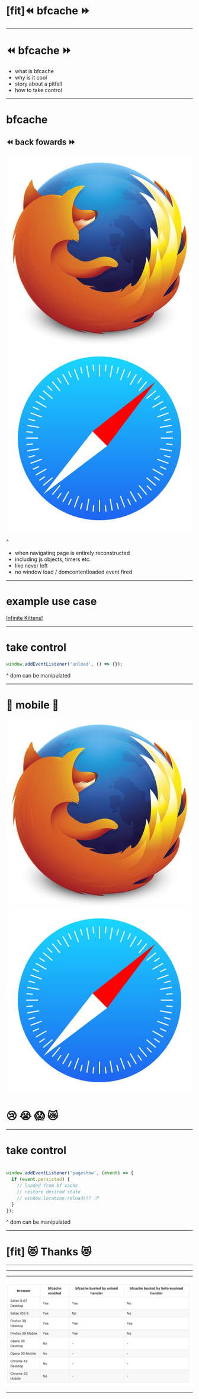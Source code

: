 # [fit]:rewind: bfcache :fast_forward:

---
# :rewind: bfcache :fast_forward:

 - what is bfcache
 - why is it cool
 - story about a pitfall
 - how to take control

---

# bfcache
## :rewind: back fowards :fast_forward:
![](firefox.png)![](ios-safari.png)

^
- when navigating page is entirely reconstructed
- including js objects, timers etc.
- like never left
- no window load / domcontentloaded event fired

---
# example use case
[Infinite Kittens!](http://localhost:2222/kitten/)

---
# take control

```javascript
window.addEventListener('unload', () => {});

```
^
dom can be manipulated

---
# 📱 mobile 📱
![](firefox.png)![](ios-safari.png)

# :cry: :sob: :scream: :crying_cat_face:

---

# take control

```javascript

window.addEventListener('pageshow', (event) => {
  if (event.persisted) {
    // loaded from bf cache
    // restore desired state
    // window.location.reload()? :P
  }
});


```
^
dom can be manipulated

---

# [fit] 😻 Thanks 😻

---
---
---


![](browsers.jpg)

---
